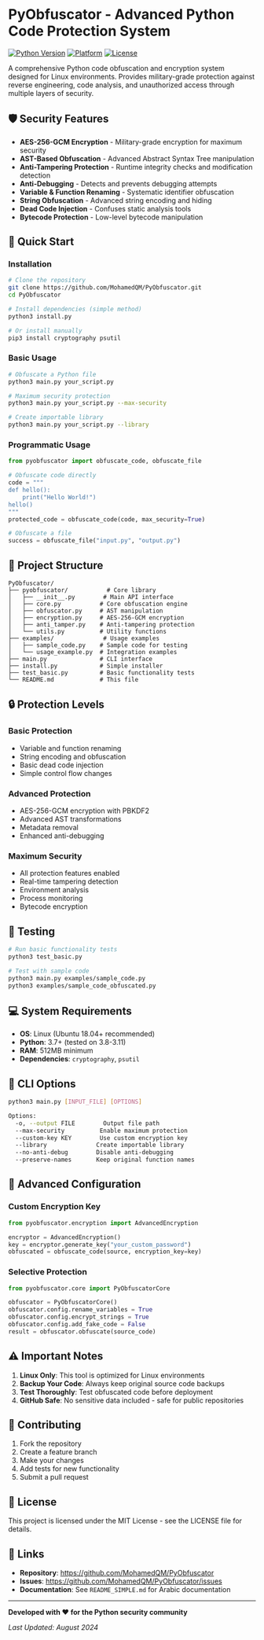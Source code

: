 # PyObfuscator - Advanced Python Code Protection System

[![Python Version](https://img.shields.io/badge/python-3.7+-blue.svg)](https://python.org)
[![Platform](https://img.shields.io/badge/platform-linux-green.svg)](https://linux.org)
[![License](https://img.shields.io/badge/license-MIT-orange.svg)](LICENSE)

A comprehensive Python code obfuscation and encryption system designed for Linux environments. Provides military-grade protection against reverse engineering, code analysis, and unauthorized access through multiple layers of security.

## 🛡️ Security Features

- **AES-256-GCM Encryption** - Military-grade encryption for maximum security
- **AST-Based Obfuscation** - Advanced Abstract Syntax Tree manipulation
- **Anti-Tampering Protection** - Runtime integrity checks and modification detection
- **Anti-Debugging** - Detects and prevents debugging attempts
- **Variable & Function Renaming** - Systematic identifier obfuscation
- **String Obfuscation** - Advanced string encoding and hiding
- **Dead Code Injection** - Confuses static analysis tools
- **Bytecode Protection** - Low-level bytecode manipulation

## 🚀 Quick Start

### Installation

```bash
# Clone the repository
git clone https://github.com/MohamedQM/PyObfuscator.git
cd PyObfuscator

# Install dependencies (simple method)
python3 install.py

# Or install manually
pip3 install cryptography psutil
```

### Basic Usage

```bash
# Obfuscate a Python file
python3 main.py your_script.py

# Maximum security protection
python3 main.py your_script.py --max-security

# Create importable library
python3 main.py your_script.py --library
```

### Programmatic Usage

```python
from pyobfuscator import obfuscate_code, obfuscate_file

# Obfuscate code directly
code = """
def hello():
    print("Hello World!")
hello()
"""
protected_code = obfuscate_code(code, max_security=True)

# Obfuscate a file
success = obfuscate_file("input.py", "output.py")
```

## 📁 Project Structure

```
PyObfuscator/
├── pyobfuscator/           # Core library
│   ├── __init__.py        # Main API interface
│   ├── core.py           # Core obfuscation engine
│   ├── obfuscator.py     # AST manipulation
│   ├── encryption.py     # AES-256-GCM encryption
│   ├── anti_tamper.py    # Anti-tampering protection
│   └── utils.py          # Utility functions
├── examples/              # Usage examples
│   ├── sample_code.py    # Sample code for testing
│   └── usage_example.py  # Integration examples
├── main.py               # CLI interface
├── install.py            # Simple installer
├── test_basic.py         # Basic functionality tests
└── README.md             # This file
```

## 🔒 Protection Levels

### Basic Protection
- Variable and function renaming
- String encoding and obfuscation
- Basic dead code injection
- Simple control flow changes

### Advanced Protection
- AES-256-GCM encryption with PBKDF2
- Advanced AST transformations
- Metadata removal
- Enhanced anti-debugging

### Maximum Security
- All protection features enabled
- Real-time tampering detection
- Environment analysis
- Process monitoring
- Bytecode encryption

## 🧪 Testing

```bash
# Run basic functionality tests
python3 test_basic.py

# Test with sample code
python3 main.py examples/sample_code.py
python3 examples/sample_code_obfuscated.py
```

## 💻 System Requirements

- **OS**: Linux (Ubuntu 18.04+ recommended)
- **Python**: 3.7+ (tested on 3.8-3.11)
- **RAM**: 512MB minimum
- **Dependencies**: `cryptography`, `psutil`

## 📖 CLI Options

```bash
python3 main.py [INPUT_FILE] [OPTIONS]

Options:
  -o, --output FILE        Output file path
  --max-security          Enable maximum protection
  --custom-key KEY        Use custom encryption key
  --library              Create importable library
  --no-anti-debug        Disable anti-debugging
  --preserve-names       Keep original function names
```

## 🔧 Advanced Configuration

### Custom Encryption Key
```python
from pyobfuscator.encryption import AdvancedEncryption

encryptor = AdvancedEncryption()
key = encryptor.generate_key("your_custom_password")
obfuscated = obfuscate_code(source, encryption_key=key)
```

### Selective Protection
```python
from pyobfuscator.core import PyObfuscatorCore

obfuscator = PyObfuscatorCore()
obfuscator.config.rename_variables = True
obfuscator.config.encrypt_strings = True
obfuscator.config.add_fake_code = False
result = obfuscator.obfuscate(source_code)
```

## ⚠️ Important Notes

1. **Linux Only**: This tool is optimized for Linux environments
2. **Backup Your Code**: Always keep original source code backups
3. **Test Thoroughly**: Test obfuscated code before deployment
4. **GitHub Safe**: No sensitive data included - safe for public repositories

## 🤝 Contributing

1. Fork the repository
2. Create a feature branch
3. Make your changes
4. Add tests for new functionality
5. Submit a pull request

## 📄 License

This project is licensed under the MIT License - see the LICENSE file for details.

## 🔗 Links

- **Repository**: https://github.com/MohamedQM/PyObfuscator
- **Issues**: https://github.com/MohamedQM/PyObfuscator/issues
- **Documentation**: See `README_SIMPLE.md` for Arabic documentation

---

**Developed with ❤️ for the Python security community**

*Last Updated: August 2024*